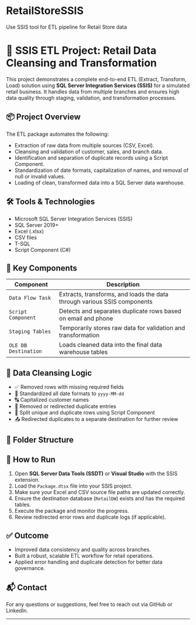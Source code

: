 # RetailStoreSSIS
Use SSIS tool for ETL pipeline for Retail Store data
# 🧩 SSIS ETL Project: Retail Data Cleansing and Transformation

This project demonstrates a complete end-to-end ETL (Extract, Transform, Load) solution using **SQL Server Integration Services (SSIS)** for a simulated retail business. It handles data from multiple branches and ensures high data quality through staging, validation, and transformation processes.

## 📦 Project Overview

The ETL package automates the following:
- Extraction of raw data from multiple sources (CSV, Excel).
- Cleansing and validation of customer, sales, and branch data.
- Identification and separation of duplicate records using a Script Component.
- Standardization of date formats, capitalization of names, and removal of null or invalid values.
- Loading of clean, transformed data into a SQL Server data warehouse.

## 🛠️ Tools & Technologies

- Microsoft SQL Server Integration Services (SSIS)
- SQL Server 2019+
- Excel (.xlsx)
- CSV files
- T-SQL
- Script Component (C#)

## 📂 Key Components

| Component          | Description |
|-------------------|-------------|
| `Data Flow Task`  | Extracts, transforms, and loads the data through various SSIS components |
| `Script Component`| Detects and separates duplicate rows based on email and phone |
| `Staging Tables`  | Temporarily stores raw data for validation and transformation |
| `OLE DB Destination` | Loads cleaned data into the final data warehouse tables |

## 🧪 Data Cleansing Logic

- ✅ Removed rows with missing required fields
- 🧹 Standardized all date formats to `yyyy-MM-dd`
- 🔠 Capitalized customer names
- 🚫 Removed or redirected duplicate entries
- 🔄 Split unique and duplicate rows using Script Component
- 📤 Redirected duplicates to a separate destination for further review

## 📁 Folder Structure


## 🚀 How to Run

1. Open **SQL Server Data Tools (SSDT)** or **Visual Studio** with the SSIS extension.
2. Load the `Package.dtsx` file into your SSIS project.
3. Make sure your Excel and CSV source file paths are updated correctly.
4. Ensure the destination database (`RetailDW`) exists and has the required tables.
5. Execute the package and monitor the progress.
6. Review redirected error rows and duplicate logs (if applicable).

## ✅ Outcome

- Improved data consistency and quality across branches.
- Built a robust, scalable ETL workflow for retail operations.
- Applied error handling and duplicate detection for better data governance.

## 📬 Contact

For any questions or suggestions, feel free to reach out via GitHub or LinkedIn.

---

